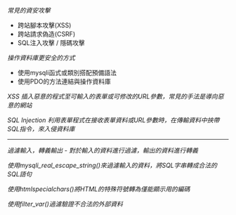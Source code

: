 *常見的資安攻擊*
* 跨站腳本攻擊(XSS)
* 跨站請求偽造(CSRF)
* SQL注入攻擊 / 隱碼攻擊

*操作資料庫更安全的方式*
* 使用mysqli函式或類別搭配預備語法
* 使用PDO的方法連結與操作資料庫

*XSS*
*插入惡意的程式至可輸入的表單或可修改的URL參數，常見的手法是導向惡意的網站*

*SQL Injection*
*利用表單程式在接收表單資料或URL參數時，在傳輸資料中挾帶SQL指令，來入侵資料庫*

***

*過濾輸入，轉義輸出 - 對於輸入的資料進行過濾，輸出的資料進行轉義*

*使用mysqli_real_escape_string()來過濾輸入的資料，將SQL字串轉成合法的SQL語句*

*使用htmlspecialchars()將HTML的特殊符號轉為僅能顯示用的編碼*

*使用filter_var()過濾驗證不合法的外部資料*